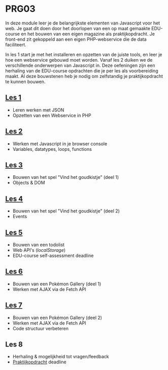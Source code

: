 # PRG03
In deze module leer je de belangrijkste elementen van Javascript voor het web.
Je gaat dit doen door het doorlopen van een op maat gemaakte EDU-course en het bouwen
van een eigen magazine als praktijkopdracht. Je front-end zit gekoppeld aan een eigen
PHP-webservice die de data faciliteert.

In les 1 start je met het installeren en opzetten van de juiste tools, en leer je hoe een
webservice gebouwd moet worden. Vanaf les 2 duiken we de verschillende onderwerpen van 
Javascript in. Deze oefeningen zijn een herhaling van de EDU-course opdrachten die je
per les als voorbereiding maakt. Al deze bouwstenen heb je nodig om zelfstandig je
praktijkopdracht te kunnen bouwen.

## [Les 1](lesson1)
- Leren werken met JSON
- Opzetten van een Webservice in PHP

## [Les 2](lesson2)
- Werken met Javascript in je browser console
- Variables, datatypes, loops, functions

## [Les 3](lesson3)
- Bouwen van het spel "Vind het goudkistje" (deel 1)
- Objects & DOM

## [Les 4](lesson4)
- Bouwen van het spel "Vind het goudkistje" (deel 2)
- Events

## [Les 5](lesson5)
- Bouwen van een todolist
- Web API's (*localStorage*) 
- EDU-course self-assessment deadline

## [Les 6](lesson6)
- Bouwen van een Pokémon Gallery (deel 1)
- Werken met AJAX via de Fetch API

## [Les 7](lesson7)
- Bouwen van een Pokémon Gallery (deel 2)
- Werken met AJAX via de Fetch API
- Code structuur verbeteren

## Les 8
- Herhaling & mogelijkheid tot vragen/feedback
- [Praktijkopdracht](assignment) deadline

